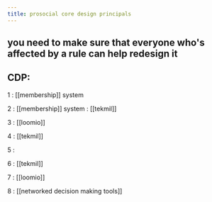 ```yaml
---
title: prosocial core design principals
---
```


## you need to make sure that everyone who's affected by a rule can help redesign it
## CDP:

1
: [[membership]] system

2
: [[membership]] system
: [[tekmil]] 

3
: [[loomio]]

4
: [[tekmil]] 

5
:

6
: [[tekmil]] 

7
: [[loomio]]

8
: [[networked decision making tools]]
##
